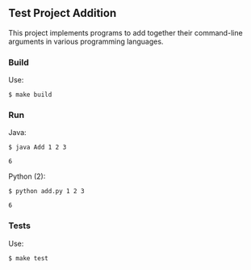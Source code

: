 ## Test Project Addition

This project implements programs to add together their command-line arguments in various programming languages.

### Build

Use:
```shell
$ make build
```

### Run

Java:
```shell
$ java Add 1 2 3
```
```
6
```

Python (2):
```shell
$ python add.py 1 2 3
```
```
6
```

### Tests

Use:
```shell
$ make test
```

